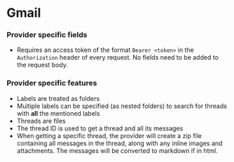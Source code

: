 # Gmail

### Provider specific fields

- Requires an access token of the format `Bearer <token>` in the `Authorization` header of every request. No fields need to be added to the request body.

### Provider specific features

- Labels are treated as folders
- Multiple labels can be specified (as nested folders) to search for threads with **all** the mentioned labels
- Threads are files
- The thread ID is used to get a thread and all its messages
- When getting a specific thread, the provider will create a zip file containing all messages in the thread, along with any inline images and attachments. The messages will be converted to markdown if in html.